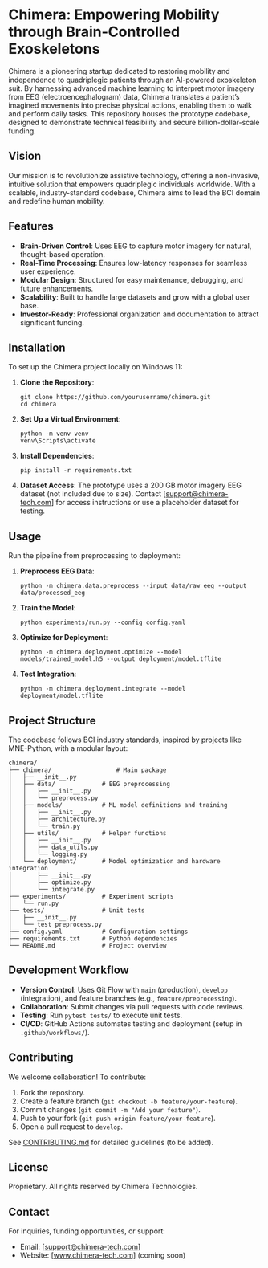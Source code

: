 # Chimera: Empowering Mobility through Brain-Controlled Exoskeletons

Chimera is a pioneering startup dedicated to restoring mobility and independence to quadriplegic patients through an AI-powered exoskeleton suit. By harnessing advanced machine learning to interpret motor imagery from EEG (electroencephalogram) data, Chimera translates a patient’s imagined movements into precise physical actions, enabling them to walk and perform daily tasks. This repository houses the prototype codebase, designed to demonstrate technical feasibility and secure billion-dollar-scale funding.

## Vision
Our mission is to revolutionize assistive technology, offering a non-invasive, intuitive solution that empowers quadriplegic individuals worldwide. With a scalable, industry-standard codebase, Chimera aims to lead the BCI domain and redefine human mobility.

## Features
- **Brain-Driven Control**: Uses EEG to capture motor imagery for natural, thought-based operation.
- **Real-Time Processing**: Ensures low-latency responses for seamless user experience.
- **Modular Design**: Structured for easy maintenance, debugging, and future enhancements.
- **Scalability**: Built to handle large datasets and grow with a global user base.
- **Investor-Ready**: Professional organization and documentation to attract significant funding.

## Installation
To set up the Chimera project locally on Windows 11:

1. **Clone the Repository**:
   ```
   git clone https://github.com/yourusername/chimera.git
   cd chimera
   ```

2. **Set Up a Virtual Environment**:
   ```
   python -m venv venv
   venv\Scripts\activate
   ```

3. **Install Dependencies**:
   ```
   pip install -r requirements.txt
   ```

4. **Dataset Access**:
   The prototype uses a 200 GB motor imagery EEG dataset (not included due to size). Contact [support@chimera-tech.com] for access instructions or use a placeholder dataset for testing.

## Usage
Run the pipeline from preprocessing to deployment:

1. **Preprocess EEG Data**:
   ```
   python -m chimera.data.preprocess --input data/raw_eeg --output data/processed_eeg
   ```

2. **Train the Model**:
   ```
   python experiments/run.py --config config.yaml
   ```

3. **Optimize for Deployment**:
   ```
   python -m chimera.deployment.optimize --model models/trained_model.h5 --output deployment/model.tflite
   ```

4. **Test Integration**:
   ```
   python -m chimera.deployment.integrate --model deployment/model.tflite
   ```

## Project Structure
The codebase follows BCI industry standards, inspired by projects like MNE-Python, with a modular layout:

```
chimera/
├── chimera/                  # Main package
│   ├── __init__.py
│   ├── data/             # EEG preprocessing
│   │   ├── __init__.py
│   │   └── preprocess.py
│   ├── models/           # ML model definitions and training
│   │   ├── __init__.py
│   │   ├── architecture.py
│   │   └── train.py
│   ├── utils/            # Helper functions
│   │   ├── __init__.py
│   │   ├── data_utils.py
│   │   └── logging.py
│   └── deployment/       # Model optimization and hardware integration
│       ├── __init__.py
│       ├── optimize.py
│       └── integrate.py
├── experiments/          # Experiment scripts
│   └── run.py
├── tests/                # Unit tests
│   ├── __init__.py
│   └── test_preprocess.py
├── config.yaml           # Configuration settings
├── requirements.txt      # Python dependencies
└── README.md             # Project overview
```

## Development Workflow
- **Version Control**: Uses Git Flow with `main` (production), `develop` (integration), and feature branches (e.g., `feature/preprocessing`).
- **Collaboration**: Submit changes via pull requests with code reviews.
- **Testing**: Run `pytest tests/` to execute unit tests.
- **CI/CD**: GitHub Actions automates testing and deployment (setup in `.github/workflows/`).

## Contributing
We welcome collaboration! To contribute:
1. Fork the repository.
2. Create a feature branch (`git checkout -b feature/your-feature`).
3. Commit changes (`git commit -m "Add your feature"`).
4. Push to your fork (`git push origin feature/your-feature`).
5. Open a pull request to `develop`.

See [CONTRIBUTING.md](CONTRIBUTING.md) for detailed guidelines (to be added).

## License
Proprietary. All rights reserved by Chimera Technologies.

## Contact
For inquiries, funding opportunities, or support:
- Email: [support@chimera-tech.com]
- Website: [www.chimera-tech.com] (coming soon)
